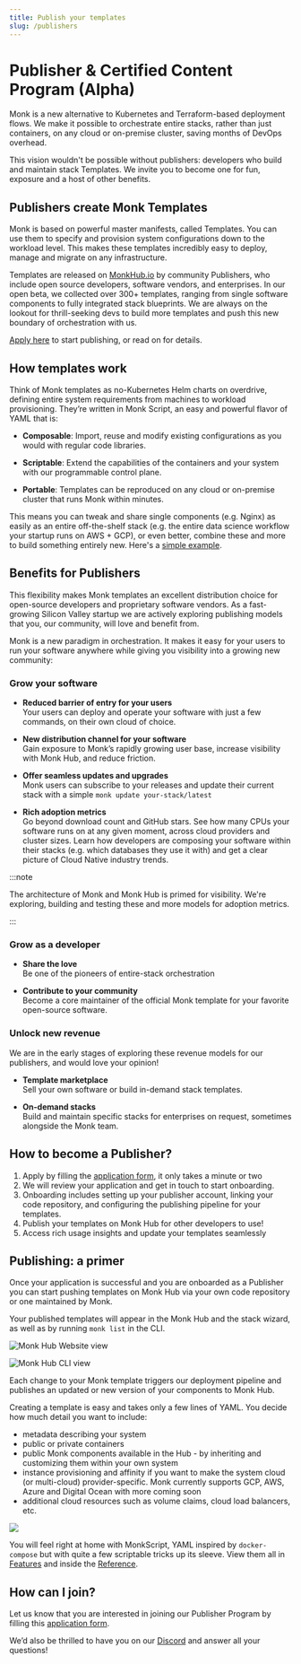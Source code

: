 ```yaml
---
title: Publish your templates
slug: /publishers
---
```

# Publisher & Certified Content Program (Alpha)

Monk is a new alternative to Kubernetes and Terraform-based deployment flows. We make it possible to orchestrate entire stacks, rather than just containers, on any cloud or on-premise cluster, saving months of DevOps overhead.

This vision wouldn't be possible without publishers: developers who build and maintain stack Templates. We invite you to become one for fun, exposure and a host of other benefits.

## Publishers create Monk Templates

Monk is based on powerful master manifests, called Templates. You can use them to specify and provision system configurations down to the workload level. This makes these templates incredibly easy to deploy, manage and migrate on any infrastructure.

Templates are released on [MonkHub.io](https://monkhub.io) by community Publishers, who include open source developers, software vendors, and enterprises. In our open beta, we collected over 300+ templates, ranging from single software components to fully integrated stack blueprints. We are always on the lookout for thrill-seeking devs to build more templates and push this new boundary of orchestration with us.

​[Apply here](https://monk-io.typeform.com/to/SCkHZKPE) to start publishing, or read on for details.

## How templates work

Think of Monk templates as no-Kubernetes Helm charts on overdrive, defining entire system requirements from machines to workload provisioning. They’re written in Monk Script, an easy and powerful flavor of YAML that is:

* **Composable**: Import, reuse and modify existing configurations as you would with regular code libraries.

* **Scriptable**: Extend the capabilities of the containers and your system with our programmable control plane.

* **Portable**: Templates can be reproduced on any cloud or on-premise cluster that runs Monk within minutes.

This means you can tweak and share single components (e.g. Nginx) as easily as an entire off-the-shelf stack (e.g. the entire data science workflow your startup runs on AWS + GCP), or even better, combine these and more to build something entirely new. Here's a [simple example](./guides/basic-app.md).

## Benefits for Publishers

This flexibility makes Monk templates an excellent distribution choice for open-source developers and proprietary software vendors. As a fast-growing Silicon Valley startup we are actively exploring publishing models that you, our community, will love and benefit from.

Monk is a new paradigm in orchestration. It makes it easy for your users to run your software anywhere while giving you visibility into a growing new community:

### Grow your software

* **Reduced barrier of entry for your users**<br/>
Your users can deploy and operate your software with just a few commands, on their own cloud of choice.

* **New distribution channel for your software**<br/>
Gain exposure to Monk’s rapidly growing user base, increase visibility with Monk Hub, and reduce friction.

* **Offer seamless updates and upgrades**<br/>
Monk users can subscribe to your releases and update their current stack with a simple `monk update your-stack/latest`

* **Rich adoption metrics**<br/>
Go beyond download count and GitHub stars. See how many CPUs your software runs on at any given moment, across cloud providers and cluster sizes. Learn how developers are composing your software within their stacks (e.g. which databases they use it with) and get a clear picture of Cloud Native industry trends.

:::note

The architecture of Monk and Monk Hub is primed for visibility. We're exploring, building and testing these and more models for adoption metrics.

:::

### Grow as a developer

* **Share the love** <br/>
Be one of the pioneers of entire-stack orchestration

* **Contribute to your community** <br/>
Become a core maintainer of the official Monk template for your favorite open-source software.

### Unlock new revenue

We are in the early stages of exploring these revenue models for our publishers, and would love your opinion!

* **Template marketplace** <br/>
Sell your own software or build in-demand stack templates.

* **On-demand stacks** <br/>
Build and maintain specific stacks for enterprises on request, sometimes alongside the Monk team.

## How to become a Publisher?

1. Apply by filling the [application form](https://monk-io.typeform.com/to/SCkHZKPE), it only takes a minute or two
2. We will review your application and get in touch to start onboarding.
3. Onboarding includes setting up your publisher account, linking your code repository, and configuring the publishing pipeline for your templates.
4. Publish your templates on Monk Hub for other developers to use!
5. Access rich usage insights and update your templates seamlessly

## Publishing: a primer

Once your application is successful and you are onboarded as a Publisher you can start pushing templates on Monk Hub via your own code repository or one maintained by Monk.

Your published templates will appear in the Monk Hub and the stack wizard, as well as by running `monk list` in the CLI.

![Monk Hub Website view](/img/docs/publishers1.png)

![Monk Hub CLI view](/img/docs/publishers2.png)

Each change to your Monk template triggers our deployment pipeline and publishes an updated or new version of your components to Monk Hub.

Creating a template is easy and takes only a few lines of YAML. You decide how much detail you want to include:

-   metadata describing your system
-   public or private containers
-   public Monk components available in the Hub - by inheriting and customizing them within your own system
-   instance provisioning and affinity if you want to make the system cloud (or multi-cloud) provider-specific. Monk currently supports GCP, AWS, Azure and Digital Ocean with more coming soon
-   additional cloud resources such as volume claims, cloud load balancers, etc.

![](/img/docs/publishers3.png)

You will feel right at home with MonkScript, YAML inspired by `docker-compose` but with quite a few scriptable tricks up its sleeve. View them all in [Features](features.md) and inside the [Reference](./monkscript/index.md).

## How can I join?

Let us know that you are interested in joining our Publisher Program by filling this [application form](https://monk-io.typeform.com/to/SCkHZKPE).

We’d also be thrilled to have you on our [Discord](https://discord.gg/2YGryc5) and answer all your questions!

